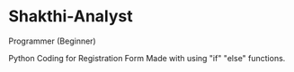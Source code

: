 # Shakthi-Analyst
Programmer (Beginner)

Python Coding for Registration Form 
Made with using "if" "else" functions.
